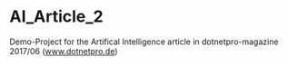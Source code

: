 # AI_Article_2
Demo-Project for the Artifical Intelligence article in dotnetpro-magazine 2017/06 (www.dotnetpro.de)
